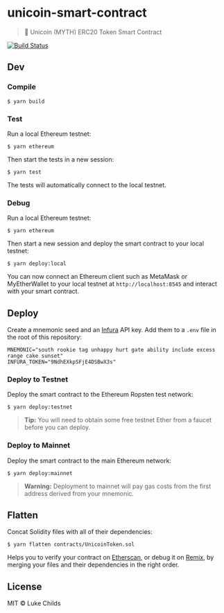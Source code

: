 # unicoin-smart-contract

> 🦄 Unicoin (MYTH) ERC20 Token Smart Contract

[![Build Status](https://travis-ci.com/unicoinorg/unicoin-smart-contract.svg?branch=master)](https://travis-ci.com/unicoinorg/unicoin-smart-contract)

## Dev

### Compile

```
$ yarn build
```

### Test

Run a local Ethereum testnet:

```
$ yarn ethereum
```

Then start the tests in a new session:

```
$ yarn test
```

The tests will automatically connect to the local testnet.

### Debug

Run a local Ethereum testnet:

```
$ yarn ethereum
```

Then start a new session and deploy the smart contract to your local testnet:

```
$ yarn deploy:local
```

You can now connect an Ethereum client such as MetaMask or MyEtherWallet to your local testnet at `http://localhost:8545` and interact with your smart contract.

## Deploy

Create a mnemonic seed and an [Infura](infura.io) API key. Add them to a `.env` file in the root of this repository:

```
MNEMONIC="south rookie tag unhappy hurt gate ability include excess range cake sunset"
INFURA_TOKEN="9NdhEXkpSFjE4DSBwX3s"
```

### Deploy to Testnet

Deploy the smart contract to the Ethereum Ropsten test network:

```
$ yarn deploy:testnet
```

> **Tip:** You will need to obtain some free testnet Ether from a faucet before you can deploy.

### Deploy to Mainnet

Deploy the smart contract to the main Ethereum network:

```
$ yarn deploy:mainnet
```

> **Warning:** Deployment to mainnet will pay gas costs from the first address derived from your mnemonic.

## Flatten

Concat Solidity files with all of their dependencies:

```
$ yarn flatten contracts/UnicoinToken.sol
```

Helps you to verify your contract on [Etherscan](https://etherscan.io), or debug it on [Remix](https://remix.ethereum.org), by merging your files and their dependencies in the right order.

## License

MIT © Luke Childs
